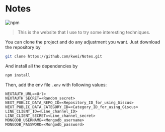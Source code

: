 # Notes
![npm](https://img.shields.io/badge/npm-1.1.0-blue)
> This is the website that I use to try some interesting techniques.

You can clone the project and do any adjustment you want. Just download the repository by 
```bash
git clone https://github.com/kwei/Notes.git
```
And install all the dependencies by
```bash
npm install
```

Then, add the env file `.env` with following values:
```dotenv
NEXTAUTH_URL=<Url>
NEXTAUTH_SECRET=<Random_secret>
NEXT_PUBLIC_DATA_REPO_ID=<Repository_ID_for_using_Giscus>
NEXT_PUBLIC_DATA_CATEGORY_ID=<Category_ID_for_using_Giscus>
LINE_CLIENT_ID=<Line_channel_ID>
LINE_CLIENT_SECRET=<Line_channel_secret>
MONGODB_USERNAME=<Mongodb_username>
MONGODB_PASSWORD=<Mongodb_password>
```
